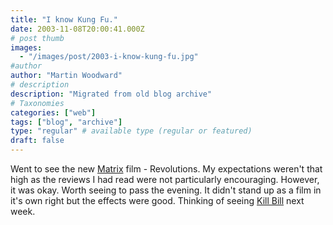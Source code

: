 ```yaml
---
title: "I know Kung Fu."
date: 2003-11-08T20:00:41.000Z
# post thumb
images:
  - "/images/post/2003-i-know-kung-fu.jpg"
#author
author: "Martin Woodward"
# description
description: "Migrated from old blog archive"
# Taxonomies
categories: ["web"]
tags: ["blog", "archive"]
type: "regular" # available type (regular or featured)
draft: false
---
```


Went to see the new [Matrix](http://www.matrix.com) film - Revolutions. My expectations weren't that high as the reviews I had read were not particularly encouraging. However, it was okay. Worth seeing to pass the evening. It didn't stand up as a film in it's own right but the effects were good. Thinking of seeing [Kill Bill](http://www.kill-bill.com) next week.
